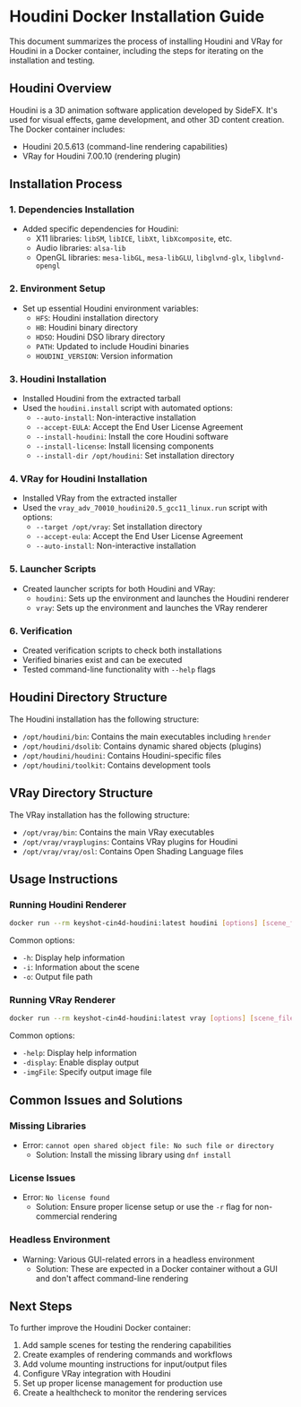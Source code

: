 # Houdini Docker Installation Guide

This document summarizes the process of installing Houdini and VRay for Houdini in a Docker container, including the steps for iterating on the installation and testing.

## Houdini Overview

Houdini is a 3D animation software application developed by SideFX. It's used for visual effects, game development, and other 3D content creation. The Docker container includes:

- Houdini 20.5.613 (command-line rendering capabilities)
- VRay for Houdini 7.00.10 (rendering plugin)

## Installation Process

### 1. Dependencies Installation
- Added specific dependencies for Houdini:
  - X11 libraries: `libSM`, `libICE`, `libXt`, `libXcomposite`, etc.
  - Audio libraries: `alsa-lib`
  - OpenGL libraries: `mesa-libGL`, `mesa-libGLU`, `libglvnd-glx`, `libglvnd-opengl`

### 2. Environment Setup
- Set up essential Houdini environment variables:
  - `HFS`: Houdini installation directory
  - `HB`: Houdini binary directory
  - `HDSO`: Houdini DSO library directory
  - `PATH`: Updated to include Houdini binaries
  - `HOUDINI_VERSION`: Version information

### 3. Houdini Installation
- Installed Houdini from the extracted tarball
- Used the `houdini.install` script with automated options:
  - `--auto-install`: Non-interactive installation
  - `--accept-EULA`: Accept the End User License Agreement
  - `--install-houdini`: Install the core Houdini software
  - `--install-license`: Install licensing components
  - `--install-dir /opt/houdini`: Set installation directory

### 4. VRay for Houdini Installation
- Installed VRay from the extracted installer
- Used the `vray_adv_70010_houdini20.5_gcc11_linux.run` script with options:
  - `--target /opt/vray`: Set installation directory
  - `--accept-eula`: Accept the End User License Agreement
  - `--auto-install`: Non-interactive installation

### 5. Launcher Scripts
- Created launcher scripts for both Houdini and VRay:
  - `houdini`: Sets up the environment and launches the Houdini renderer
  - `vray`: Sets up the environment and launches the VRay renderer

### 6. Verification
- Created verification scripts to check both installations
- Verified binaries exist and can be executed
- Tested command-line functionality with `--help` flags

## Houdini Directory Structure

The Houdini installation has the following structure:
- `/opt/houdini/bin`: Contains the main executables including `hrender`
- `/opt/houdini/dsolib`: Contains dynamic shared objects (plugins)
- `/opt/houdini/houdini`: Contains Houdini-specific files
- `/opt/houdini/toolkit`: Contains development tools

## VRay Directory Structure

The VRay installation has the following structure:
- `/opt/vray/bin`: Contains the main VRay executables
- `/opt/vray/vrayplugins`: Contains VRay plugins for Houdini
- `/opt/vray/vray/osl`: Contains Open Shading Language files

## Usage Instructions

### Running Houdini Renderer

```bash
docker run --rm keyshot-cin4d-houdini:latest houdini [options] [scene_file]
```

Common options:
- `-h`: Display help information
- `-i`: Information about the scene
- `-o`: Output file path

### Running VRay Renderer

```bash
docker run --rm keyshot-cin4d-houdini:latest vray [options] [scene_file]
```

Common options:
- `-help`: Display help information
- `-display`: Enable display output
- `-imgFile`: Specify output image file

## Common Issues and Solutions

### Missing Libraries
- Error: `cannot open shared object file: No such file or directory`
  - Solution: Install the missing library using `dnf install`

### License Issues
- Error: `No license found`
  - Solution: Ensure proper license setup or use the `-r` flag for non-commercial rendering

### Headless Environment
- Warning: Various GUI-related errors in a headless environment
  - Solution: These are expected in a Docker container without a GUI and don't affect command-line rendering

## Next Steps

To further improve the Houdini Docker container:

1. Add sample scenes for testing the rendering capabilities
2. Create examples of rendering commands and workflows
3. Add volume mounting instructions for input/output files
4. Configure VRay integration with Houdini
5. Set up proper license management for production use
6. Create a healthcheck to monitor the rendering services